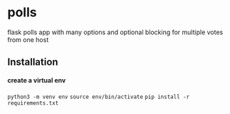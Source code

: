 # polls
flask polls app with many options and optional blocking for multiple votes from one host

## Installation
#### create a virtual env 
`python3 -m venv env`
`source env/bin/activate`
`pip install -r requirements.txt`
